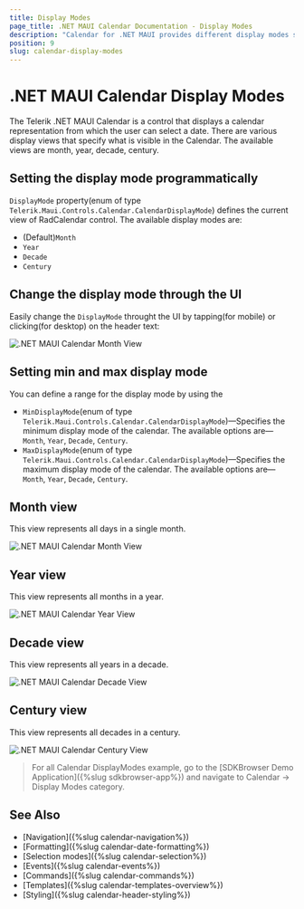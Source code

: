 ```yaml
---
title: Display Modes
page_title: .NET MAUI Calendar Documentation - Display Modes
description: "Calendar for .NET MAUI provides different display modes such as month, year, century, decade."
position: 9
slug: calendar-display-modes
---
```


# .NET MAUI Calendar Display Modes

The Telerik .NET MAUI Calendar is a control that displays a calendar representation from which the user can select a date. 
There are various display views that specify what is visible in the Calendar. The available views are month, year, decade, century.

## Setting the display mode programmatically

`DisplayMode` property(enum of type `Telerik.Maui.Controls.Calendar.CalendarDisplayMode`) defines the current view of RadCalendar control. The available display modes are:
* (Default)`Month`
* `Year`
* `Decade`
* `Century`

## Change the display mode through the UI

Easily change the `DisplayMode` throught the UI by tapping(for mobile) or clicking(for desktop) on the header text: 

![.NET MAUI Calendar Month View](images/combobox-header-footer.png)

## Setting min and max display mode

You can define a range for the display mode by using the 

* `MinDisplayMode`(enum of type `Telerik.Maui.Controls.Calendar.CalendarDisplayMode`)&mdash;Specifies the minimum display mode of the calendar. The available options are&mdash;`Month`, `Year`, `Decade`, `Century`.
* `MaxDisplayMode`(enum of type `Telerik.Maui.Controls.Calendar.CalendarDisplayMode`)&mdash;Specifies the maximum display mode of the calendar. The available options are&mdash;`Month`, `Year`, `Decade`, `Century`.

<snippet id='calendar-display-range'/>

## Month view

This view represents all days in a single month.

<snippet id='calendar-displaymode-month'/>

![.NET MAUI Calendar Month View](images/combobox-header-footer.png)

## Year view

This view represents all months in a year.

<snippet id='calendar-displaymode-year'/>

![.NET MAUI Calendar Year View](images/combobox-header-footer.png)

## Decade view

This view represents all years in a decade.

<snippet id='calendar-displaymode-decade'/>

![.NET MAUI Calendar Decade View](images/combobox-header-footer.png)

## Century view

This view represents all decades in a century.

<snippet id='calendar-displaymode-century'/>

![.NET MAUI Calendar Century View](images/combobox-header-footer.png)

> For all Calendar DisplayModes example, go to the [SDKBrowser Demo Application]({%slug sdkbrowser-app%}) and navigate to Calendar -> Display Modes category.

## See Also

- [Navigation]({%slug calendar-navigation%})
- [Formatting]({%slug calendar-date-formatting%})
- [Selection modes]({%slug calendar-selection%}) 
- [Events]({%slug calendar-events%})
- [Commands]({%slug calendar-commands%})
- [Templates]({%slug calendar-templates-overview%})
- [Styling]({%slug calendar-header-styling%})